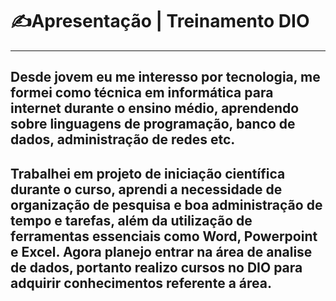 # ✍Apresentação | Treinamento DIO

---
Desde jovem eu me interesso por tecnologia, me formei como técnica em informática para internet durante o ensino médio, aprendendo sobre linguagens de programação, banco de dados, administração de redes etc. 
---
Trabalhei em projeto de iniciação científica durante o curso, aprendi a necessidade de organização de pesquisa e boa administração de tempo e tarefas, além da utilização de ferramentas essenciais como Word, Powerpoint e Excel. Agora planejo entrar na área de analise de dados, portanto realizo cursos no DIO para adquirir conhecimentos referente a área.
---

